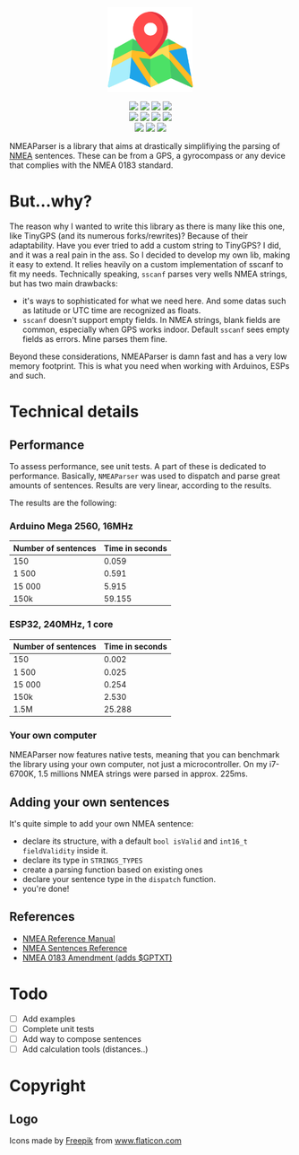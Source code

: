 <p align="center">
	<img src="logo.svg" width="30%">
</p>

<div align="center">
    <img src='https://sonar.x99.fr/api/project_badges/measure?project=NMEAParser&metric=bugs'/>
    <img src='https://sonar.x99.fr/api/project_badges/measure?project=NMEAParser&metric=code_smells'/>
    <img src='https://sonar.x99.fr/api/project_badges/measure?project=NMEAParser&metric=coverage'/>
    <img src='https://sonar.x99.fr/api/project_badges/measure?project=NMEAParser&metric=duplicated_lines_density'/>
</div>

<div align="center">
    <img src='https://sonar.x99.fr/api/project_badges/measure?project=NMEAParser&metric=ncloc'/>
    <img src='https://sonar.x99.fr/api/project_badges/measure?project=NMEAParser&metric=sqale_rating'/>
    <img src='https://sonar.x99.fr/api/project_badges/measure?project=NMEAParser&metric=alert_status'/>
    <img src='https://sonar.x99.fr/api/project_badges/measure?project=NMEAParser&metric=reliability_rating'/>
</div>

<div align="center">
    <img src='https://sonar.x99.fr/api/project_badges/measure?project=NMEAParser&metric=security_rating'/>
    <img src='https://sonar.x99.fr/api/project_badges/measure?project=NMEAParser&metric=sqale_index'/>
    <img src='https://sonar.x99.fr/api/project_badges/measure?project=NMEAParser&metric=vulnerabilities'/>
</div>

NMEAParser is a library that aims at drastically simplifiying the parsing of [NMEA](https://www.wikiwand.com/en/NMEA_0183) sentences. These can be from a GPS, a gyrocompass or any device that complies with the NMEA 0183 standard.

# But...why?

The reason why I wanted to write this library as there is many like this one, like TinyGPS (and its numerous forks/rewrites)? Because of their adaptability. Have you ever tried to add a custom string to TinyGPS? I did, and it was a real pain in the ass. So I decided to develop my own lib, making it easy to extend. It relies heavily on a custom implementation of sscanf to fit my needs. Technically speaking, `sscanf`
parses very wells NMEA strings, but has two main drawbacks:
- it's ways to sophisticated for what we need here. And some datas such as latitude or UTC time are recognized as floats.
- `sscanf` doesn't support empty fields. In NMEA strings, blank fields are common, especially when GPS works indoor. Default `sscanf` sees empty fields as errors. Mine parses them fine.

Beyond these considerations, NMEAParser is damn fast and has a very low memory footprint. This is what you need when working with Arduinos, ESPs and such.

# Technical details
## Performance
To assess performance, see unit tests. A part of these is dedicated to performance. Basically, `NMEAParser` was used to dispatch and parse great amounts of sentences. Results are very linear, according to the results.

The results are the following:

### Arduino Mega 2560, 16MHz

Number of sentences | Time in seconds
-|-
150 | 0.059
1 500 | 0.591
15 000 | 5.915
150k | 59.155

### ESP32, 240MHz, 1 core

Number of sentences | Time in seconds
-|-
150 | 0.002
1 500 | 0.025
15 000 | 0.254
150k | 2.530
1.5M | 25.288

### Your own computer

NMEAParser now features native tests, meaning that you can benchmark the library using your own computer, not just a microcontroller. On my i7-6700K, 1.5 millions NMEA strings were parsed in approx. 225ms.


## Adding your own sentences

It's quite simple to add your own NMEA sentence:
- declare its structure, with a default `bool isValid` and `int16_t fieldValidity` inside it.
- declare its type in `STRINGS_TYPES`
- create a parsing function based on existing ones
- declare your sentence type in the `dispatch` function.
- you're done!

## References

- [NMEA Reference Manual](https://www.sparkfun.com/datasheets/GPS/NMEA%20Reference%20Manual-Rev2.1-Dec07.pdf)
- [NMEA Sentences Reference](https://www.gpsinformation.org/dale/nmea.htm)
- [NMEA 0183 Amendment (adds $GPTXT)](https://www.nmea.org/Assets/20160520%20txt%20amendment.pdf)

# Todo
- [ ] Add examples
- [ ] Complete unit tests
- [ ] Add way to compose sentences
- [ ] Add calculation tools (distances..)

# Copyright
## Logo
Icons made by <a href="https://www.flaticon.com/authors/freepik" title="Freepik">Freepik</a> from <a href="https://www.flaticon.com/" title="Flaticon">www.flaticon.com</a>